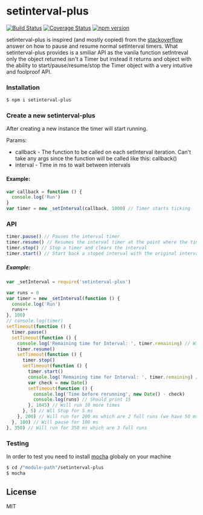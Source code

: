 # setinterval-plus
[![Build Status](https://travis-ci.org/thehobbit85/setinterval-plus.svg?branch=master)](https://travis-ci.org/thehobbit85/setinterval-plus) [![Coverage Status](https://coveralls.io/repos/thehobbit85/setinterval-plus/badge.svg?branch=master)](https://coveralls.io/r/thehobbit85/setinterval-plus?branch=master) [![npm version](https://badge.fury.io/js/setinterval-plus.svg)](http://badge.fury.io/js/setinterval-plus)

setinterval-plus is inspired (and mostly copied) from the [stackoverflow] answer on how to pause and resume normal setInterval timers.
What setinterval-plus provides is a smiliar API as the vanila function setIntreval only the object returned isn't a Timer but instead it returns and object with the ability to start/pause/resume/stop the Timer object with a very intuitive and foolproof API.

### Installation

```sh
$ npm i setinterval-plus
```


### Create a new setinterval-plus

After creating a new instance the timer will start running.

Params:

  - callback - The function to be called on each setInterval iteration. Can't take any args since the function will be called like this: callback()
  - interval - Time in ms to wait between intervals

#### Example:

```js
var callback = function () {
  console.log('Run')
}
var timer = new _setInterval(callback, 1000) // Timer starts ticking
```
### API

```js
timer.pause() // Pauses the interval timer
timer.resume() // Resumes the interval timer at the point where the timer was paused (+/- a few ms)
timer.stop() // Stop a timer and clears the interval
timer.start() // Start back a stoped interval with the original interval time
```

##### Example:

```js
var _setInterval = require('setinterval-plus')

var runs = 0
var timer = new _setInterval(function () {
  console.log('Run')
  runs++
}, 100)
// console.log(timer)
setTimeout(function () {
  timer.pause()
  setTimeout(function () {
    console.log('Remaining time for Interval: ', timer.remaining) // Will print around 50
    timer.resume()
    setTimeout(function () {
      timer.stop()
      setTimeout(function () {
        timer.start()
        console.log('Remaining time for Interval: ', timer.remaining) // Will print -1 which means it restarted running
        var check = new Date()
        setTimeout(function () {
          console.log('Time before rerunning', new Date() - check)
          console.log(runs) // Should print 15
        }, 1045) // Will run 10 more times
      }, 5) // Wll Stop for 5 ms
    }, 200) // Will run for 200 ms which are 2 full runs (we have 50 ms from before)
  }, 100) // Will pause for 100 ms
}, 350) // Will run for 350 ms which are 3 full runs

```
### Testing

In order to test you need to install [mocha] globaly on your machine

```sh
$ cd /"module-path"/setinterval-plus
$ mocha
```


License
----

MIT

[mocha]:https://www.npmjs.com/package/mocha
[stackoverflow]:http://stackoverflow.com/questions/24724852/pause-and-resume-setinterval